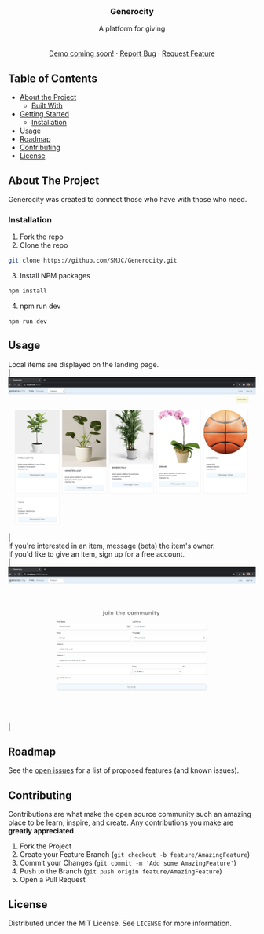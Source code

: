 
<!--
*** Thanks for checking out this README Template. If you have a suggestion that would
*** make this better, please fork the repo and create a pull request or simply open
*** an issue with the tag "enhancement".
*** Thanks again! Now go create something AMAZING! :D
-->





<!-- PROJECT SHIELDS -->
<!--
*** I'm using markdown "reference style" links for readability.
*** Reference links are enclosed in brackets [ ] instead of parentheses ( ).
*** See the bottom of this document for the declaration of the reference variables
*** for contributors-url, forks-url, etc. This is an optional, concise syntax you may use.
*** https://www.markdownguide.org/basic-syntax/#reference-style-links
-->
<!-- [![Contributors][contributors-shield]][contributors-url]
[![Forks][forks-shield]][forks-url]
[![Stargazers][stars-shield]][stars-url]
[![Issues][issues-shield]][issues-url]
[![MIT License][license-shield]][license-url]
[![LinkedIn][linkedin-shield]][linkedin-url] -->



<!-- PROJECT LOGO -->
<br />
<p align="center">
  <!-- <a href="https://github.com/othneildrew/Best-README-Template">
    <img src="images/logo.png" alt="Logo" width="80" height="80">
  </a> -->

  <h3 align="center">Generocity</h3>

  <p align="center">
    A platform for giving
    <br />
<!--     <a href="https://github.com/wellhaus/path-19.git"><strong>Docs coming soon!</strong></a> -->
    <br />
    <br />
    <a href="https://github.com/SMJC/Generocity.git">Demo coming soon!</a>
    ·
    <a href="https://github.com/SMJC/Generocity.git/issues">Report Bug</a>
    ·
    <a href="https://github.com/SMJC/Generocity.git/issues">Request Feature</a>
  </p>
</p>



<!-- TABLE OF CONTENTS -->
## Table of Contents

* [About the Project](#about-the-project)
  * [Built With](#built-with)
* [Getting Started](#getting-started)
  <!-- * [Prerequisites](#prerequisites) -->
  * [Installation](#installation)
* [Usage](#usage)
* [Roadmap](#roadmap)
* [Contributing](#contributing)
* [License](#license)
<!--  * [Contact](#contact)
* [Acknowledgements](#acknowledgements)  -->



<!-- ABOUT THE PROJECT -->
## About The Project

<!-- [![Product Name Screen Shot][product-screenshot]](https://example.com) -->
  Generocity was created to connect those who have with those who need. 
<!-- ### Built With

* [Reac](https://getbootstrap.com)
* [Apollo](https://jquery.com)
* [React Native](https://laravel.com)
 -->


<!-- GETTING STARTED -->


<!-- ### Prerequisites

This is an example of how to list things you need to use the software and how to install them.
* npm
```sh
npm install npm@latest -g
``` -->

### Installation

1. Fork the repo
2. Clone the repo
```sh
git clone https://github.com/SMJC/Generocity.git
```
3. Install NPM packages
```sh
npm install
```
4. npm run dev
```JS
npm run dev
```



<!-- USAGE EXAMPLES -->
## Usage

Local items are displayed on the landing page.   
|![Default Filepath](./assets/landing-ss.png)|
 <br />
If you're interested in an item, message (beta) the item's owner.<br />
If you'd like to give an item, sign up for a free account.<br />
 |![Default Filepath](./assets/signup-ss.png)|

<!-- _For more examples, please refer to the [Documentation](https://example.com)_ -->



<!-- ROADMAP -->
## Roadmap

See the [open issues](https://github.com/SMJC/Generocity.git/issues) for a list of proposed features (and known issues).



<!-- CONTRIBUTING -->
## Contributing

Contributions are what make the open source community such an amazing place to be learn, inspire, and create. Any contributions you make are **greatly appreciated**.

1. Fork the Project
2. Create your Feature Branch (`git checkout -b feature/AmazingFeature`)
3. Commit your Changes (`git commit -m 'Add some AmazingFeature'`)
4. Push to the Branch (`git push origin feature/AmazingFeature`)
5. Open a Pull Request



<!-- LICENSE -->
## License

Distributed under the MIT License. See `LICENSE` for more information.



<!-- CONTACT -->


<!-- Your Name - [@your_twitter](https://twitter.com/your_username) - email@example.com

Project Link: [https://github.com/your_username/repo_name](https://github.com/your_username/repo_name) -->



<!-- ACKNOWLEDGEMENTS -->



<!-- * [GitHub Emoji Cheat Sheet](https://www.webpagefx.com/tools/emoji-cheat-sheet)
* [Img Shields](https://shields.io)
* [Choose an Open Source License](https://choosealicense.com)
* [GitHub Pages](https://pages.github.com)
* [Animate.css](https://daneden.github.io/animate.css)
* [Loaders.css](https://connoratherton.com/loaders)
* [Slick Carousel](https://kenwheeler.github.io/slick)
* [Smooth Scroll](https://github.com/cferdinandi/smooth-scroll)
* [Sticky Kit](http://leafo.net/sticky-kit)
* [JVectorMap](http://jvectormap.com)
* [Font Awesome](https://fontawesome.com) -->





<!-- MARKDOWN LINKS & IMAGES -->
<!-- https://www.markdownguide.org/basic-syntax/#reference-style-links -->
[contributors-shield]: https://img.shields.io/github/contributors/othneildrew/Best-README-Template.svg?style=flat-square
[contributors-url]: https://github.com/othneildrew/Best-README-Template/graphs/contributors
[forks-shield]: https://img.shields.io/github/forks/othneildrew/Best-README-Template.svg?style=flat-square
[forks-url]: https://github.com/othneildrew/Best-README-Template/network/members
[stars-shield]: https://img.shields.io/github/stars/othneildrew/Best-README-Template.svg?style=flat-square
[stars-url]: https://github.com/othneildrew/Best-README-Template/stargazers
[issues-shield]: https://img.shields.io/github/issues/othneildrew/Best-README-Template.svg?style=flat-square
[issues-url]: https://github.com/othneildrew/Best-README-Template/issues
[license-shield]: https://img.shields.io/github/license/othneildrew/Best-README-Template.svg?style=flat-square
[license-url]: https://github.com/othneildrew/Best-README-Template/blob/master/LICENSE.txt
[linkedin-shield]: https://img.shields.io/badge/-LinkedIn-black.svg?style=flat-square&logo=linkedin&colorB=555
[linkedin-url]: https://linkedin.com/in/othneildrew
[product-screenshot]: images/screenshot.png
